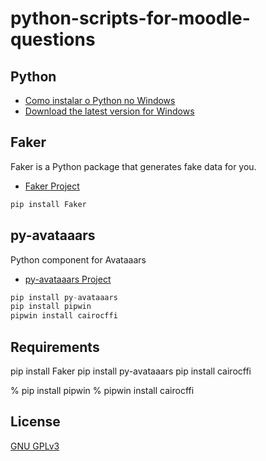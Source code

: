 # python-scripts-for-moodle-questions
## Python
* [Como instalar o Python no Windows](https://youtu.be/t42AXbpQfag)
* [Download the latest version for Windows](https://www.python.org/downloads/)

## Faker
Faker is a Python package that generates fake data for you.
* [Faker Project](https://pypi.org/project/Faker/)

```python
pip install Faker
```

## py-avataaars
Python component for Avataaars
* [py-avataaars Project](https://pypi.org/project/py-avataaars/)

```python
pip install py-avataaars
pip install pipwin
pipwin install cairocffi
```


## Requirements

pip install Faker
pip install py-avataaars
pip install cairocffi

% pip install pipwin
% pipwin install cairocffi


## License
[GNU GPLv3](https://choosealicense.com/licenses/gpl-3.0/)

